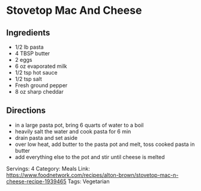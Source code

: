 # Stovetop Mac And Cheese
## Ingredients
- 1/2 lb pasta
- 4 TBSP butter
- 2 eggs
- 6 oz evaporated milk
- 1/2 tsp hot sauce
- 1/2 tsp salt
- Fresh ground pepper
- 8 oz sharp cheddar
## Directions
- in a large pasta pot, bring 6 quarts of water to a boil
- heavily salt the water and cook pasta for 6 min
- drain pasta and set aside
- over low heat, add butter to the pasta pot and melt, toss cooked pasta in butter
- add everything else to the pot and stir until cheese is melted

Servings: 4
Category: Meals
Link: https://www.foodnetwork.com/recipes/alton-brown/stovetop-mac-n-cheese-recipe-1939465
Tags: Vegetarian

